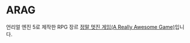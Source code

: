 # ARAG

언리얼 엔진 5로 제작한 RPG 장르 [정말 멋진 게임(A Really Awesome Game)](https://diesuki4.tistory.com/category/%EA%B2%8C%EC%9E%84%20%EA%B0%9C%EB%B0%9C/%3CARAG%3E)입니다.
